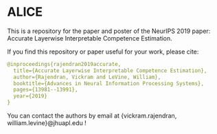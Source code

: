 # ALICE
This is a repository for the paper and poster of the NeurIPS 2019 paper: Accurate Layerwise Interpretable Competence Estimation.


If you find this repository or paper useful for your work, please cite:
```yaml
@inproceedings{rajendran2019accurate,
  title={Accurate Layerwise Interpretable Competence Estimation},
  author={Rajendran, Vickram and LeVine, William},
  booktitle={Advances in Neural Information Processing Systems},
  pages={13981--13991},
  year={2019}
}
```

You can contact the authors by email at {vickram.rajendran, william.levine}@jhuapl.edu !
